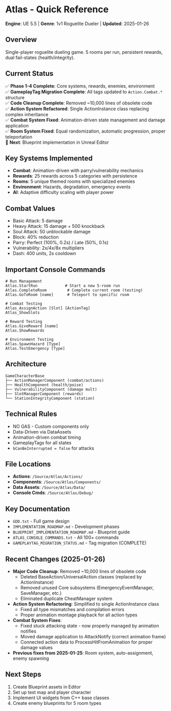 # Atlas - Quick Reference

**Engine**: UE 5.5 | **Genre**: 1v1 Roguelite Dueler | **Updated**: 2025-01-26

## Overview
Single-player roguelite dueling game. 5 rooms per run, persistent rewards, dual fail-states (health/integrity).

## Current Status
✅ **Phase 1-4 Complete**: Core systems, rewards, enemies, environment  
✅ **GameplayTag Migration Complete**: All tags updated to `Action.Combat.*` structure  
✅ **Code Cleanup Complete**: Removed ~10,000 lines of obsolete code  
✅ **Action System Refactored**: Single ActionInstance class replacing complex inheritance  
✅ **Combat System Fixed**: Animation-driven state management and damage application  
✅ **Room System Fixed**: Equal randomization, automatic progression, proper teleportation  
🔧 **Next**: Blueprint implementation in Unreal Editor

## Key Systems Implemented
- **Combat**: Animation-driven with parry/vulnerability mechanics
- **Rewards**: 25 rewards across 5 categories with persistence
- **Rooms**: 5 unique themed rooms with specialized enemies
- **Environment**: Hazards, degradation, emergency events
- **AI**: Adaptive difficulty scaling with player power

## Combat Values
- Basic Attack: 5 damage
- Heavy Attack: 15 damage + 500 knockback
- Soul Attack: 50 unblockable damage
- Block: 40% reduction
- Parry: Perfect (100%, 0.2s) / Late (50%, 0.1s)
- Vulnerability: 2x/4x/8x multipliers
- Dash: 400 units, 2s cooldown

## Important Console Commands
```
# Run Management
Atlas.StartRun            # Start a new 5-room run
Atlas.CompleteRoom         # Complete current room (testing)
Atlas.GoToRoom [name]      # Teleport to specific room

# Combat Testing
Atlas_AssignAction [Slot] [ActionTag]
Atlas_ShowSlots

# Reward Testing  
Atlas.GiveReward [name]
Atlas.ShowRewards

# Environment Testing
Atlas.SpawnHazard [Type]
Atlas.TestEmergency [Type]
```

## Architecture
```
GameCharacterBase
├── ActionManagerComponent (combat/actions)
├── HealthComponent (health/poise)  
├── VulnerabilityComponent (damage mult)
├── SlotManagerComponent (rewards)
└── StationIntegrityComponent (station)
```

## Technical Rules
- NO GAS - Custom components only
- Data-Driven via DataAssets
- Animation-driven combat timing
- GameplayTags for all states
- `bCanBeInterrupted = false` for attacks

## File Locations
- **Actions**: `/Source/Atlas/Actions/`
- **Components**: `/Source/Atlas/Components/`
- **Data Assets**: `/Source/Atlas/Data/`
- **Console Cmds**: `/Source/Atlas/Debug/`

## Key Documentation
- `GDD.txt` - Full game design
- `IMPLEMENTATION_ROADMAP.md` - Development phases
- `BLUEPRINT_IMPLEMENTATION_ROADMAP.md` - Blueprint guide
- `ATLAS_CONSOLE_COMMANDS.txt` - All 100+ commands
- `GAMEPLAYTAG_MIGRATION_STATUS.md` - Tag migration (COMPLETE)

## Recent Changes (2025-01-26)
- **Major Code Cleanup**: Removed ~10,000 lines of obsolete code
  - Deleted BaseAction/UniversalAction classes (replaced by ActionInstance)
  - Removed unused Core subsystems (EmergencyEventManager, SaveManager, etc.)
  - Eliminated duplicate CheatManager system
- **Action System Refactoring**: Simplified to single ActionInstance class
  - Fixed all type mismatches and compilation errors
  - Proper animation montage playback for all action types
- **Combat System Fixes**:
  - Fixed stuck attacking state - now properly managed by animation notifies
  - Moved damage application to AttackNotify (correct animation frame)
  - Connected action data to ProcessHitFromAnimation for proper damage values
- **Previous fixes from 2025-01-25**: Room system, auto-assignment, enemy spawning

## Next Steps
1. Create Blueprint assets in Editor
2. Set up test map and player character
3. Implement UI widgets from C++ base classes
4. Create enemy blueprints for 5 room types